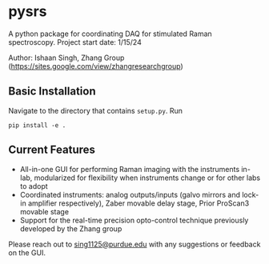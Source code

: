 # pysrs
A python package for coordinating DAQ for stimulated Raman spectroscopy. Project start date: 1/15/24

Author: Ishaan Singh, Zhang Group (https://sites.google.com/view/zhangresearchgroup)

## Basic Installation

Navigate to the directory that contains ```setup.py```. Run 

``` 
pip install -e .
```

## Current Features
- All-in-one GUI for performing Raman imaging with the instruments in-lab, modularized for flexibility when instruments change or for other labs to adopt
- Coordinated instruments: analog outputs/inputs (galvo mirrors and lock-in amplifier respectively), Zaber movable delay stage, Prior ProScan3 movable stage
- Support for the real-time precision opto-control technique previously developed by the Zhang group

Please reach out to sing1125@purdue.edu with any suggestions or feedback on the GUI. 
